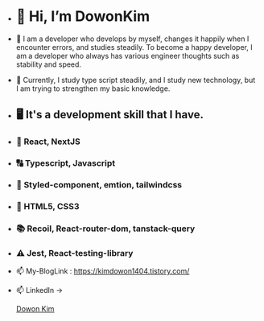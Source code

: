 - # 👋 Hi, I’m DowonKim

- 👀 I am a developer who develops by myself, changes it happily when I encounter errors, and studies steadily.
To become a happy developer, I am a developer who always has various engineer thoughts such as stability and speed.

- 🌱 Currently, I study type script steadily, and I study new technology, but I am trying to strengthen my basic knowledge.
- ## 🖥️ It's a development skill that I have.
- ### 🛜 React, NextJS
- ### 🔠 Typescript, Javascript
- ### 💇 Styled-component, emtion, tailwindcss
- ### 🚸 HTML5, CSS3
- ### 📚 Recoil, React-router-dom, tanstack-query
- ### ⚠️ Jest, React-testing-library 

-  📫 My-BlogLink : https://kimdowon1404.tistory.com/
-  📫 LinkedIn
  -> <div class="badge-base LI-profile-badge" data-locale="ko_KR" data-size="medium" data-theme="dark" data-type="VERTICAL" data-vanity="dowon-kim-415646237" data-version="v1"><a class="badge-base__link LI-simple-link" href="https://kr.linkedin.com/in/dowon-kim-415646237?trk=profile-badge">Dowon Kim</a></div>
              

<!---
dollorofkorea/dollorofkorea is a ✨ special ✨ repository because its `README.md` (this file) appears on your GitHub profile.
You can click the Preview link to take a look at your changes.
--->

